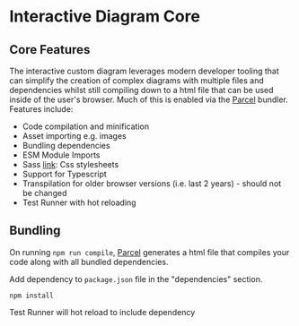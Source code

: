 # Interactive Diagram Core

## Core Features

The interactive custom diagram leverages modern developer tooling that can simplify the creation of complex diagrams with multiple files and dependencies whilst still compiling down to a html file that can be used inside of the user's browser. Much of this is enabled via the [Parcel](https://parceljs.org/) bundler. Features include:

-   Code compilation and minification
-   Asset importing e.g. images
-   Bundling dependencies
-   ESM Module Imports
-   Sass [link](https://sass-lang.com/): Css stylesheets
-   Support for Typescript
-   Transpilation for older browser versions (i.e. last 2 years) - should not be changed
-   Test Runner with hot reloading

## Bundling

On running `npm run compile`, [Parcel](https://parceljs.org/) generates a html file that compiles your code along with all bundled dependencies.

Add dependency to `package.json` file in the "dependencies" section.

```
npm install
```

Test Runner will hot reload to include dependency
